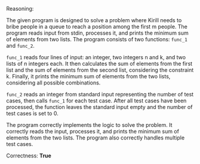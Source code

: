 Reasoning: 

The given program is designed to solve a problem where Kirill needs to bribe people in a queue to reach a position among the first m people. The program reads input from stdin, processes it, and prints the minimum sum of elements from two lists. The program consists of two functions: `func_1` and `func_2`. 

`func_1` reads four lines of input: an integer, two integers n and k, and two lists of n integers each. It then calculates the sum of elements from the first list and the sum of elements from the second list, considering the constraint k. Finally, it prints the minimum sum of elements from the two lists, considering all possible combinations.

`func_2` reads an integer from standard input representing the number of test cases, then calls `func_1` for each test case. After all test cases have been processed, the function leaves the standard input empty and the number of test cases is set to 0.

The program correctly implements the logic to solve the problem. It correctly reads the input, processes it, and prints the minimum sum of elements from the two lists. The program also correctly handles multiple test cases.

Correctness: **True**